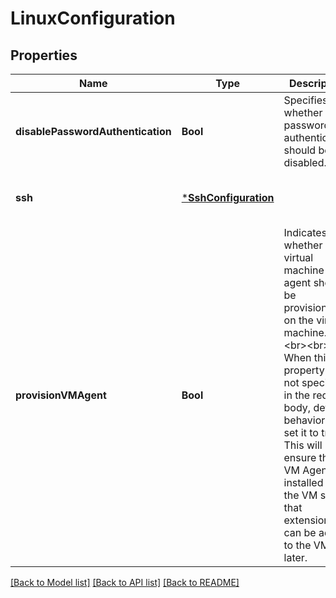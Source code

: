 # LinuxConfiguration


## Properties
Name | Type | Description | Notes
------------ | ------------- | ------------- | -------------
**disablePasswordAuthentication** | **Bool** | Specifies whether password authentication should be disabled. | [optional] [default to nothing]
**ssh** | [***SshConfiguration**](SshConfiguration.md) |  | [optional] [default to nothing]
**provisionVMAgent** | **Bool** | Indicates whether virtual machine agent should be provisioned on the virtual machine. &lt;br&gt;&lt;br&gt; When this property is not specified in the request body, default behavior is to set it to true.  This will ensure that VM Agent is installed on the VM so that extensions can be added to the VM later. | [optional] [default to nothing]


[[Back to Model list]](../README.md#models) [[Back to API list]](../README.md#api-endpoints) [[Back to README]](../README.md)


